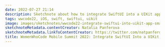 ```yaml
---
date: 2022-07-27 21:14
description: Sketchnote about how to integrate SwiftUI into a UIKit app
tags: wwcode22, iOS, swift, swiftui, uikit
image: images/sketchnotes/wwcode22-integrate-swiftui-into-uikit-app-small.jpg
sketchnoteMetadata.contentCreator: Natalia Panferova
sketchnoteMetadata.linkToContentCreator: https://twitter.com/natpanferova
title: WomenWhoCode Mobile Summit 2022: Integrate SwiftUI Into a UIKit App
---
```

